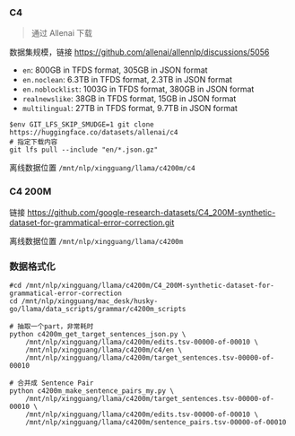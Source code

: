 ### C4

>通过 Allenai 下载

数据集规模，链接 https://github.com/allenai/allennlp/discussions/5056

- `en`: 800GB in TFDS format, 305GB in JSON format
- `en.noclean`: 6.3TB in TFDS format, 2.3TB in JSON format
- `en.noblocklist`: 1003G in TFDS format, 380GB in JSON format
- `realnewslike`: 38GB in TFDS format, 15GB in JSON format
- `multilingual`: 27TB in TFDS format, 9.7TB in JSON format

```
$env GIT_LFS_SKIP_SMUDGE=1 git clone https://huggingface.co/datasets/allenai/c4
# 指定下载内容
git lfs pull --include "en/*.json.gz"
```

离线数据位置 `/mnt/nlp/xingguang/llama/c4200m/c4`

### C4 200M

链接 https://github.com/google-research-datasets/C4_200M-synthetic-dataset-for-grammatical-error-correction.git

离线数据位置  `/mnt/nlp/xingguang/llama/c4200m`

### 数据格式化

```shell
#cd /mnt/nlp/xingguang/llama/c4200m/C4_200M-synthetic-dataset-for-grammatical-error-correction
cd /mnt/nlp/xingguang/mac_desk/husky-go/llama/data_scripts/grammar/c4200m_scripts

# 抽取一个part，非常耗时
python c4200m_get_target_sentences_json.py \
    /mnt/nlp/xingguang/llama/c4200m/edits.tsv-00000-of-00010 \
    /mnt/nlp/xingguang/llama/c4200m/c4/en \
    /mnt/nlp/xingguang/llama/c4200m/target_sentences.tsv-00000-of-00010
    
# 合并成 Sentence Pair
python c4200m_make_sentence_pairs_my.py \
    /mnt/nlp/xingguang/llama/c4200m/target_sentences.tsv-00000-of-00010 \
    /mnt/nlp/xingguang/llama/c4200m/edits.tsv-00000-of-00010 \
    /mnt/nlp/xingguang/llama/c4200m/sentence_pairs.tsv-00000-of-00010
```

